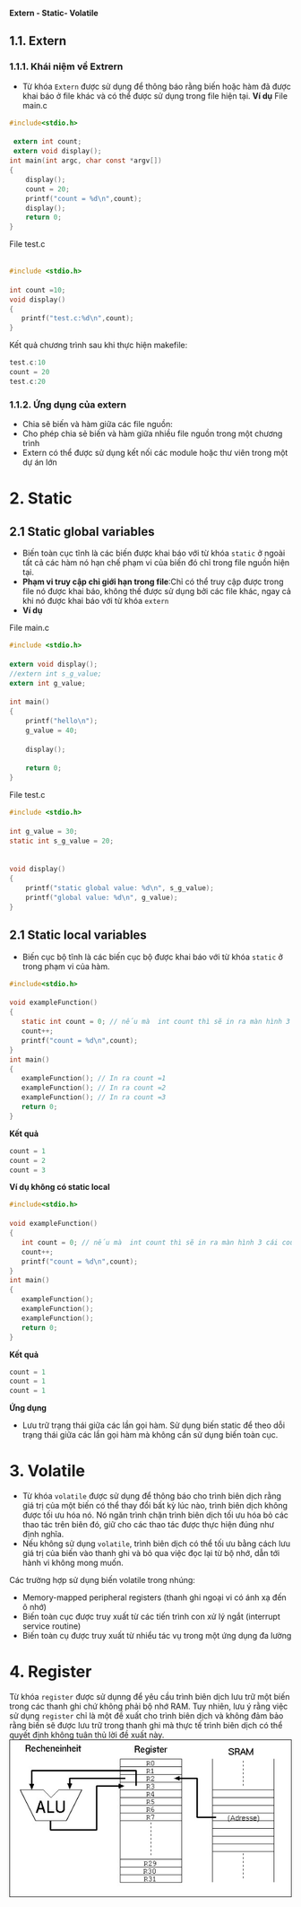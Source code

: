 **Extern - Static- Volatile**
## 1.1. Extern 
### 1.1.1. Khái niệm về Extrern
- Từ khóa ```Extern``` được sử dụng để thông báo rằng biến hoặc hàm đã được khai báo ở file khác và có thể được sử dụng trong file hiện tại.
**Ví dụ**
File main.c
```c
#include<stdio.h>
 
 extern int count;
 extern void display();
int main(int argc, char const *argv[])
{
    display();
    count = 20;
    printf("count = %d\n",count);
    display();
    return 0;
}
```
 File test.c
 ```c
 
#include <stdio.h>

int count =10;
void display()
{
    printf("test.c:%d\n",count);
}
 ```
 Kết quả chương trình sau khi thực hiện makefile:
```c
test.c:10
count = 20
test.c:20
```
### 1.1.2. **Ứng dụng của extern**
- Chia sẽ biến và hàm giữa các file nguồn:
- Cho phép chia sẻ biến và hàm giữa nhiều file nguồn trong một chương trình 
- Extern có thể được sử dụng kết nối các module hoặc thư viên trong một dự án lớn 
# 2. Static
## 2.1 Static global variables
- Biến toàn cục tĩnh là các biến được khai báo với từ khóa ```static``` ở ngoài tất cả các hàm nó hạn chế phạm vi của biến đó chỉ trong file nguồn hiện tại.
- **Phạm vi truy cập chỉ giới hạn trong file**:Chỉ có thể truy cập được trong file nó được khai báo, không thế được sử dụng bởi các file khác, ngay cả khi nó được khai báo với từ khóa ```extern```
- **Ví dụ**

File main.c 
```c
#include <stdio.h>

extern void display();
//extern int s_g_value;
extern int g_value;

int main()
{
	printf("hello\n");
	g_value = 40;
	
	display();

	return 0;
}

```
File test.c 
```c
#include <stdio.h>

int g_value = 30;
static int s_g_value = 20;


void display()
{
	printf("static global value: %d\n", s_g_value);
	printf("global value: %d\n", g_value);
}
```

## 2.1 Static local variables
- Biến cục bộ tĩnh là các biến cục bộ được khai báo với từ khóa ```static``` ở trong phạm vi của hàm.
 ```c
 #include<stdio.h>

void exampleFunction()
{
    static int count = 0; // nếu mà  int count thì sẽ in ra màn hình 3 cái count=1 
    count++;
    printf("count = %d\n",count);
}
int main()
{
    exampleFunction(); // In ra count =1
    exampleFunction(); // In ra count =2
    exampleFunction(); // In ra count =3
    return 0;
}
 ```
 **Kết quả**
 ```c
 count = 1
count = 2
count = 3
 ```
 **Ví dụ không có static local**
 ```c
 #include<stdio.h>

void exampleFunction()
{
    int count = 0; // nếu mà  int count thì sẽ in ra màn hình 3 cái count=1 
    count++;
    printf("count = %d\n",count);
}
int main()
{
    exampleFunction();
    exampleFunction();
    exampleFunction();
    return 0;
} 
 ```
**Kết quả**
```c
count = 1
count = 1
count = 1
```
**Ứng dụng**
- Lưu trữ trạng thái giữa các lần gọi hàm. Sử dụng biến static để theo dỗi trạng thái giữa các lần gọi hàm mà không cần sử dụng biến toàn cục.
# 3. Volatile
- Từ khóa ```volatile``` được sử dụng để thông báo cho trình biên dịch rằng giá trị của một biến có thể thay đổi bất kỳ lúc nào, trình biên dịch không được tối ưu hóa nó. Nó ngăn trình chặn trình biên dịch tối ưu hóa bỏ các thao tác trên biên đó, giữ cho các thao tác được thực hiện đúng như định nghĩa.
- Nếu không sử dụng ```volatile```, trình biên dịch có thể tối ưu bằng cách lưu giá trị của biến vào thanh ghi và bỏ qua việc đọc lại từ bộ nhớ, dẫn tới hành vi không mong muốn.

Các trường hợp sử dụng biến volatile trong nhúng: 
 - Memory-mapped peripheral registers (thanh ghi ngoại vi có ánh xạ đến ô nhớ)
 - Biến toàn cục được truy xuất từ các tiến trình con xử lý ngắt (interrupt service routine)
 - Biến toàn cụ được truy xuất từ nhiểu tác vụ trong một ứng dụng đa lường 

# 4. Register
 Từ khóa ```register``` được sử dụnng để yêu cầu trình biên dịch lưu trữ một biến trong các thanh ghi chứ không phải bộ nhớ RAM.
 Tuy nhiên, lưu ý rằng việc sử dụng ```register``` chỉ là một đề xuất cho trình biên dịch và không đảm bảo rằng biến sẽ được lưu trữ trong thanh ghi mà thực tế trình biên dịch có thể quyết định không tuân thủ lời đề xuất này.
 ![Example](anh1.png)
 
 